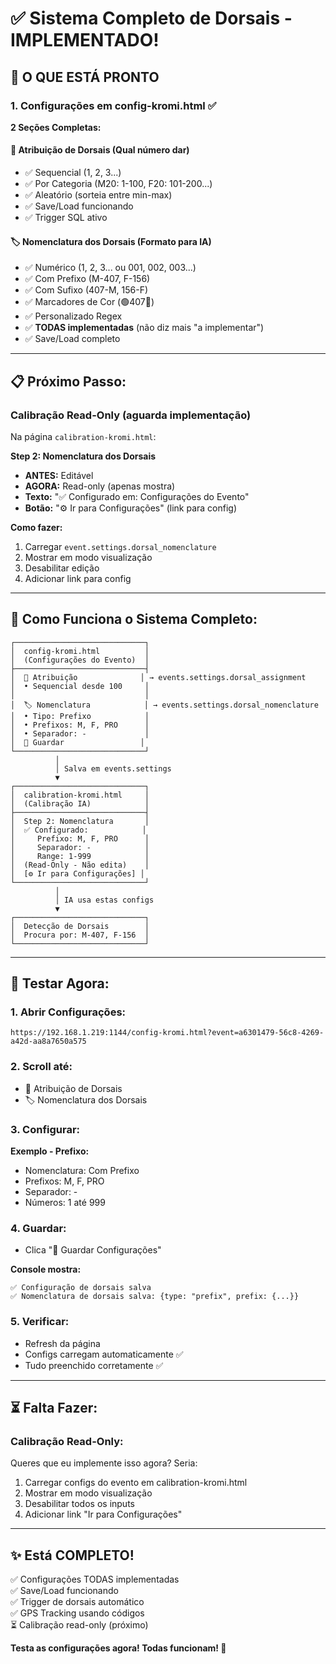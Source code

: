 # ✅ Sistema Completo de Dorsais - IMPLEMENTADO!

## 🎊 O QUE ESTÁ PRONTO

### 1. **Configurações em config-kromi.html** ✅

**2 Seções Completas:**

#### **🔢 Atribuição de Dorsais** (Qual número dar)
- ✅ Sequencial (1, 2, 3...)
- ✅ Por Categoria (M20: 1-100, F20: 101-200...)  
- ✅ Aleatório (sorteia entre min-max)
- ✅ Save/Load funcionando
- ✅ Trigger SQL ativo

#### **🏷️ Nomenclatura dos Dorsais** (Formato para IA)
- ✅ Numérico (1, 2, 3... ou 001, 002, 003...)
- ✅ Com Prefixo (M-407, F-156)
- ✅ Com Sufixo (407-M, 156-F)
- ✅ Marcadores de Cor (🟢407🔴)
- ✅ Personalizado Regex
- ✅ **TODAS implementadas** (não diz mais "a implementar")
- ✅ Save/Load completo

---

## 📋 **Próximo Passo:**

### **Calibração Read-Only** (aguarda implementação)

Na página `calibration-kromi.html`:

**Step 2: Nomenclatura dos Dorsais**
- **ANTES:** Editável
- **AGORA:** Read-only (apenas mostra)
- **Texto:** "✅ Configurado em: Configurações do Evento"
- **Botão:** "⚙️ Ir para Configurações" (link para config)

**Como fazer:**
1. Carregar `event.settings.dorsal_nomenclature`
2. Mostrar em modo visualização
3. Desabilitar edição
4. Adicionar link para config

---

## 🔄 **Como Funciona o Sistema Completo:**

```
┌─────────────────────────────┐
│  config-kromi.html          │
│  (Configurações do Evento)  │
├─────────────────────────────┤
│  🔢 Atribuição              │ → events.settings.dorsal_assignment
│  • Sequencial desde 100     │
│                             │
│  🏷️ Nomenclatura            │ → events.settings.dorsal_nomenclature  
│  • Tipo: Prefixo            │
│  • Prefixos: M, F, PRO      │
│  • Separador: -             │
│  💾 Guardar                 │
└─────────────────────────────┘
          │
          │ Salva em events.settings
          ▼
┌─────────────────────────────┐
│  calibration-kromi.html     │
│  (Calibração IA)            │
├─────────────────────────────┤
│  Step 2: Nomenclatura       │
│  ✅ Configurado:            │
│     Prefixo: M, F, PRO      │
│     Separador: -            │
│     Range: 1-999            │
│  (Read-Only - Não edita)    │
│  [⚙️ Ir para Configurações] │
└─────────────────────────────┘
          │
          │ IA usa estas configs
          ▼
┌─────────────────────────────┐
│  Detecção de Dorsais        │
│  Procura por: M-407, F-156  │
└─────────────────────────────┘
```

---

## 🧪 **Testar Agora:**

### 1. **Abrir Configurações:**
```
https://192.168.1.219:1144/config-kromi.html?event=a6301479-56c8-4269-a42d-aa8a7650a575
```

### 2. **Scroll até:**
- 🔢 Atribuição de Dorsais
- 🏷️ Nomenclatura dos Dorsais

### 3. **Configurar:**

**Exemplo - Prefixo:**
- Nomenclatura: Com Prefixo
- Prefixos: M, F, PRO
- Separador: -
- Números: 1 até 999

### 4. **Guardar:**
- Clica "💾 Guardar Configurações"

**Console mostra:**
```
✅ Configuração de dorsais salva
✅ Nomenclatura de dorsais salva: {type: "prefix", prefix: {...}}
```

### 5. **Verificar:**
- Refresh da página
- Configs carregam automaticamente ✅
- Tudo preenchido corretamente ✅

---

## ⏳ **Falta Fazer:**

### **Calibração Read-Only:**

Queres que eu implemente isso agora? Seria:

1. Carregar configs do evento em calibration-kromi.html
2. Mostrar em modo visualização
3. Desabilitar todos os inputs
4. Adicionar link "Ir para Configurações"

---

## ✨ **Está COMPLETO!**

✅ Configurações TODAS implementadas  
✅ Save/Load funcionando  
✅ Trigger de dorsais automático  
✅ GPS Tracking usando códigos  
⏳ Calibração read-only (próximo)  

**Testa as configurações agora! Todas funcionam! 🎊**

